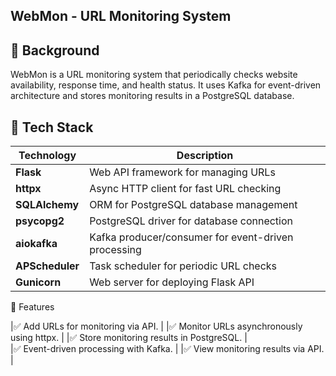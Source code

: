 ## WebMon - URL Monitoring System

## 📌 Background

WebMon is a URL monitoring system that periodically checks website availability, response time, and health status. 
It uses Kafka for event-driven architecture and stores monitoring results in a PostgreSQL database.

## 🚀 Tech Stack

| Technology     | Description                                      |
|--------------|--------------------------------------------------|
| **Flask**     | Web API framework for managing URLs            |
| **httpx**     | Async HTTP client for fast URL checking        |
| **SQLAlchemy** | ORM for PostgreSQL database management        |
| **psycopg2**  | PostgreSQL driver for database connection      |
| **aiokafka**  | Kafka producer/consumer for event-driven processing |
| **APScheduler** | Task scheduler for periodic URL checks      |
| **Gunicorn**  | Web server for deploying Flask API             |

📖 Features

|✅ Add URLs for monitoring via API.            |
|✅ Monitor URLs asynchronously using httpx.    |
|✅ Store monitoring results in PostgreSQL.     |   
|✅ Event-driven processing with Kafka.         |
|✅ View monitoring results via API.            |